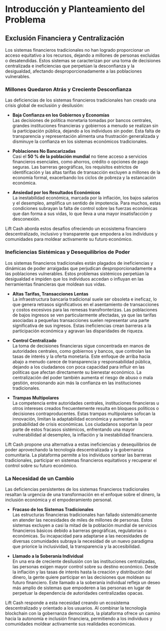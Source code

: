 # Introducción y Planteamiento del Problema

## Exclusión Financiera y Centralización

Los sistemas financieros tradicionales no han logrado proporcionar un acceso equitativo a los recursos, dejando a millones de personas excluidas o desatendidas. Estos sistemas se caracterizan por una toma de decisiones centralizada e ineficiencias que perpetúan la desconfianza y la desigualdad, afectando desproporcionadamente a las poblaciones vulnerables.

### Millones Quedaron Atrás y Creciente Desconfianza

Las deficiencias de los sistemas financieros tradicionales han creado una crisis global de exclusión y desilusión:

- **Baja Confianza en los Gobiernos y Economías**  
   Las decisiones de política monetaria tomadas por bancos centrales, grandes instituciones financieras y gobiernos a menudo se realizan sin la participación pública, dejando a los individuos sin poder. Esta falta de transparencia y representación alimenta una frustración generalizada y disminuye la confianza en los sistemas económicos tradicionales.

- **Poblaciones No Bancarizadas**  
   Casi el **50 % de la población mundial** no tiene acceso a servicios financieros esenciales, como ahorros, crédito o opciones de pago seguras. Las barreras geográficas, los requisitos estrictos de identificación y las altas tarifas de transacción excluyen a millones de la economía formal, exacerbando los ciclos de pobreza y la estancación económica.

- **Ansiedad por los Resultados Económicos**  
   La inestabilidad económica, marcada por la inflación, los bajos salarios y el desempleo, amplifica un sentido de impotencia. Para muchos, estas condiciones subrayan la falta de control sobre las fuerzas económicas que dan forma a sus vidas, lo que lleva a una mayor insatisfacción y desconexión.

Lift Cash aborda estos desafíos ofreciendo un ecosistema financiero descentralizado, inclusivo y transparente que empodera a los individuos y comunidades para moldear activamente su futuro económico.

### Ineficiencias Sistémicas y Desequilibrios de Poder

Los sistemas financieros tradicionales están plagados de ineficiencias y dinámicas de poder arraigadas que perjudican desproporcionadamente a las poblaciones vulnerables. Estos problemas sistémicos perpetúan la desigualdad e impiden que los individuos accedan o influyan en las herramientas financieras que moldean sus vidas.

- **Altas Tarifas, Transacciones Lentas**  
   La infraestructura bancaria tradicional suele ser obsoleta e ineficaz, lo que genera retrasos significativos en el asentamiento de transacciones y costos excesivos para las remesas transfronterizas. Las poblaciones de bajos ingresos se ven particularmente afectadas, ya que las tarifas asociadas a pequeñas transacciones suelen representar una parte significativa de sus ingresos. Estas ineficiencias crean barreras a la participación económica y agravan las disparidades de riqueza.

- **Control Centralizado**  
   La toma de decisiones financieras sigue concentrada en manos de autoridades centrales, como gobiernos y bancos, que controlan las tasas de interés y la oferta monetaria. Este enfoque de arriba hacia abajo a menudo carece de transparencia y responsabilidad pública, dejando a los ciudadanos con poca capacidad para influir en las políticas que afectan directamente su bienestar económico. La centralización del poder también aumenta el riesgo de abuso o mala gestión, erosionando aún más la confianza en las instituciones tradicionales.

- **Trampas Multipolares**  
   La competencia entre autoridades centrales, instituciones financieras u otros intereses creados frecuentemente resulta en bloqueos políticos o decisiones contraproducentes. Estas trampas multipolares sofocan la innovación, limitan la adaptabilidad económica y aumentan la probabilidad de crisis económicas. Los ciudadanos soportan la peor parte de estos fracasos sistémicos, enfrentando una mayor vulnerabilidad al desempleo, la inflación y la inestabilidad financiera.

Lift Cash propone una alternativa a estas ineficiencias y desequilibrios de poder aprovechando la tecnología descentralizada y la gobernanza comunitaria. La plataforma permite a los individuos sortear las barreras tradicionales, participar en sistemas financieros equitativos y recuperar el control sobre su futuro económico.

### La Necesidad de un Cambio

Las deficiencias persistentes de los sistemas financieros tradicionales resaltan la urgencia de una transformación en el enfoque sobre el dinero, la inclusión económica y el empoderamiento personal.

- **Fracaso de los Sistemas Tradicionales**  
   Las estructuras financieras tradicionales han fallado sistemáticamente en atender las necesidades de miles de millones de personas. Estos sistemas excluyen a casi la mitad de la población mundial de servicios financieros básicos debido a barreras geográficas, regulatorias o económicas. Su incapacidad para adaptarse a las necesidades de diversas comunidades subraya la necesidad de un nuevo paradigma que priorice la inclusividad, la transparencia y la accesibilidad.

- **Llamado a la Soberanía Individual**  
   En una era de creciente desilusión con las instituciones centralizadas, las personas exigen mayor control sobre su destino económico. Desde la inflación y las tasas de interés hasta la creación y distribución del dinero, la gente quiere participar en las decisiones que moldean su futuro financiero. Este llamado a la soberanía individual refleja un deseo más amplio de sistemas que empoderen a las personas en lugar de perpetuar la dependencia de autoridades centralizadas opacas.

Lift Cash responde a esta necesidad creando un ecosistema descentralizado y orientado a los usuarios. Al combinar la tecnología blockchain con la gobernanza democrática, la plataforma ofrece un camino hacia la autonomía e inclusión financiera, permitiendo a los individuos y comunidades moldear activamente sus realidades económicas.